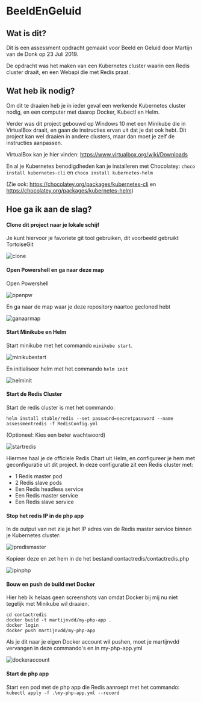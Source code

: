 # BeeldEnGeluid

## Wat is dit?
Dit is een assessment opdracht gemaakt voor Beeld en Geluid door Martijn van de Donk op 23 Juli 2019.

De opdracht was het maken van een Kubernetes cluster waarin een Redis cluster draait, en een Webapi die met Redis praat.

## Wat heb ik nodig?
Om dit te draaien heb je in ieder geval een werkende Kubernetes cluster nodig, en een computer met daarop Docker, Kubectl en Helm.

Verder was dit project gebouwd op Windows 10 met een Minikube die in VirtualBox draait, en gaan de instructies ervan uit dat je dat ook hebt. Dit project kan wel draaien in andere clusters, maar dan moet je zelf de instructies aanpassen.

VirtualBox kan je hier vinden: https://www.virtualbox.org/wiki/Downloads

En al je Kubernetes benodigdheden kan je installeren met Chocolatey: `choco install kubernetes-cli` en 
`choco install kubernetes-helm`

(Zie ook: https://chocolatey.org/packages/kubernetes-cli en https://chocolatey.org/packages/kubernetes-helm)

## Hoe ga ik aan de slag?

#### Clone dit project naar je lokale schijf
Je kunt hiervoor je favoriete git tool gebruiken, dit voorbeeld gebruikt TortoiseGit

![clone](images/clone.png "Clone")

#### Open Powershell en ga naar deze map
Open Powershell

![openpw](images/openpowershell.png "openpw")

En ga naar de map waar je deze repository naartoe gecloned hebt

![ganaarmap](images/ganaarmap.png "ganaarmap")

#### Start Minikube en Helm
Start minikube met het commando `minikube start`.

![minikubestart](images/minikubestart.png "minikubestart")

En initialiseer helm met het commando  `helm init`

![helminit](images/helminit.png "helminit")

#### Start de Redis Cluster
Start de redis cluster is met het commando:
```
helm install stable/redis --set password=secretpassword --name assessmentredis -f RedisConfig.yml
```
(Optioneel: Kies een beter wachtwoord)

![startredis](images/startredis2.png "startredis")


Hiermee haal je de officiele Redis Chart uit Helm, en configureer je hem met geconfiguratie uit dit project. In deze configuratie zit een Redis cluster met:

- 1 Redis master pod
- 2 Redis slave pods
- Een Redis headless service
- Een Redis master service
- Een Redis slave service

#### Stop het redis IP in de php app
In de output van net zie je het IP adres van de Redis master service binnen je Kubernetes cluster:

![ipredismaster](images/ipredismaster.png "ipredismaster")

Kopieer deze en zet hem in de het bestand contactredis/contactredis.php

![ipinphp](images/ipinphp.png "ipinphp")

#### Bouw en push de build met Docker
Hier heb ik helaas geen screenshots van omdat Docker bij mij nu niet tegelijk met Minikube wil draaien.

```
cd contactredis
docker build -t martijnvdd/my-php-app .
docker login
docker push martijnvdd/my-php-app
```
Als je dit naar je eigen Docker account wil pushen, moet je martijnvdd vervangen in deze commando's en in my-php-app.yml

![dockeraccount](images/dockeraccount.png "dockeraccount")


#### Start de php app
Start een pod met de php app die Redis aanroept met het commando: `kubectl apply -f .\my-php-app.yml --record`
